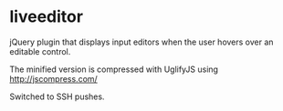 liveeditor
==========

jQuery plugin that displays input editors when the user hovers over an editable control.

The minified version is compressed with UglifyJS using http://jscompress.com/

Switched to SSH pushes.
